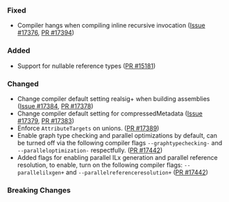### Fixed

* Compiler hangs when compiling inline recursive invocation ([Issue #17376](https://github.com/dotnet/fsharp/issues/17376), [PR #17394](https://github.com/dotnet/fsharp/pull/17394))

### Added

* Support for nullable reference types ([PR #15181](https://github.com/dotnet/fsharp/pull/15181))

### Changed

* Change compiler default setting realsig+ when building assemblies ([Issue #17384](https://github.com/dotnet/fsharp/issues/17384), [PR #17378](https://github.com/dotnet/fsharp/pull/17385))
* Change compiler default setting for compressedMetadata ([Issue #17379](https://github.com/dotnet/fsharp/issues/17379), [PR #17383](https://github.com/dotnet/fsharp/pull/17383))
* Enforce `AttributeTargets` on unions. ([PR #17389](https://github.com/dotnet/fsharp/pull/17389))
* Enable graph type checking and parallel optimizations by default, can be turned off via the following compiler flags `--graphtypechecking-` and `--paralleloptimization-` respectfully. ([PR #17442](https://github.com/dotnet/fsharp/pull/17442))
* Added flags for enabling parallel ILx generation and parallel reference resolution, to enable, turn on the following compiler flags: `--parallelilxgen+` and `--parallelreferenceresolution+` ([PR #17442](https://github.com/dotnet/fsharp/pull/17442))

### Breaking Changes
